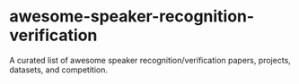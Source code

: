 # awesome-speaker-recognition-verification
A curated list of awesome speaker recognition/verification papers, projects, datasets, and competition. 
